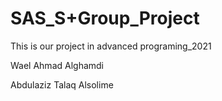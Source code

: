 # SAS_S+Group_Project
This is our project in advanced programing_2021

Wael Ahmad Alghamdi

Abdulaziz Talaq Alsolime
